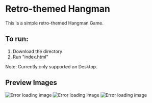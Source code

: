 # Retro-themed Hangman

This is a simple retro-themed Hangman Game.

## To run:

1. Download the directory
2. Run "index.html"

Note: Currently only supported on Desktop.

## Preview Images

![Error loading image](https://i.imgur.com/yopWuYE.png?raw=true)
![Error loading image](https://i.imgur.com/CHOzdck.png?raw=true)
![Error loading image](https://i.imgur.com/giqSuEU.png?raw=true)
